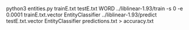 python3 entities.py trainE.txt testE.txt WORD
../liblinear-1.93/train -s 0 -e 0.0001 trainE.txt.vector EntityClassifier
../liblinear-1.93/predict testE.txt.vector EntityClassifier predictions.txt > accuracy.txt